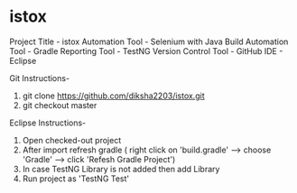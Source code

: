 # istox

Project Title - istox
Automation Tool - Selenium with Java
Build Automation Tool - Gradle
Reporting Tool - TestNG
Version Control Tool - GitHub
IDE - Eclipse

Git Instructions-
 1. git clone https://github.com/diksha2203/istox.git
 2. git checkout master 
 
 Eclipse Instructions-
 1. Open checked-out project 
 2. After import refresh gradle ( right click on 'build.gradle' --> choose 'Gradle' --> click 'Refesh Gradle Project')
 3. In case TestNG Library is not added then add Library
 4. Run project as 'TestNG Test'
 

 
